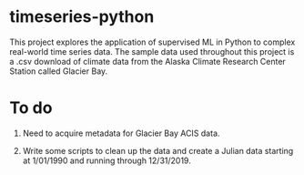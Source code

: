 # timeseries-python

This project explores the application of supervised ML in Python to complex real-world time series data. The sample data used throughout this project is a .csv download of climate data from the Alaska Climate Research Center Station called Glacier Bay.







# To do

1. Need to acquire metadata for Glacier Bay ACIS data. 

2. Write some scripts to clean up the data and create a Julian data starting at 1/01/1990 and running through 12/31/2019.










